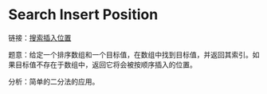 # Search Insert Position

链接：[搜索插入位置](https://leetcode-cn.com/problems/search-insert-position/)

题意：给定一个排序数组和一个目标值，在数组中找到目标值，并返回其索引。如果目标值不存在于数组中，返回它将会被按顺序插入的位置。

分析：简单的二分法的应用。